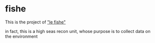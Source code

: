 # fishe

This is the project of ["le fishe"](https://www.youtube.com/watch?v=lPGipwoJiOM)

in fact, this is a high seas recon unit, whose purpose is to collect data on the environment
